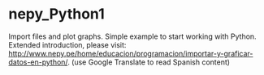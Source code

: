 # nepy_Python1
Import  files and plot graphs.
Simple example to start working with Python.
Extended introduction, please visit: http://www.nepy.pe/home/educacion/programacion/importar-y-graficar-datos-en-python/.
(use Google Translate to read Spanish content)
